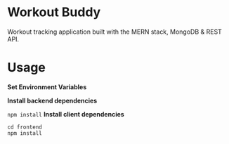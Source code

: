# Workout Buddy
Workout tracking application built with the MERN stack, MongoDB & REST API.
# Usage
__Set Environment Variables__

__Install backend dependencies__

``npm install``
__Install client dependencies__
```
cd frontend
npm install
```
